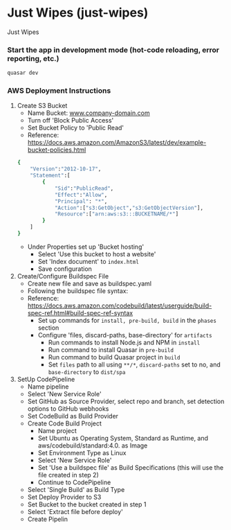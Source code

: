 # Just Wipes (just-wipes)

Just Wipes

### Start the app in development mode (hot-code reloading, error reporting, etc.)
```bash
quasar dev
```

### AWS Deployment Instructions
1. Create S3 Bucket
	* Name Bucket: www.company-domain.com
	* Turn off 'Block Public Access'
	* Set Bucket Policy to 'Public Read' 
	* Reference: https://docs.aws.amazon.com/AmazonS3/latest/dev/example-bucket-policies.html
	```bash
	{
		"Version":"2012-10-17",
		"Statement":[
			{
				"Sid":"PublicRead",
				"Effect":"Allow",
				"Principal": "*",
				"Action":["s3:GetObject","s3:GetObjectVersion"],
				"Resource":["arn:aws:s3:::BUCKETNAME/*"]
			}
		]
	}
	```
	* Under Properties set up 'Bucket hosting'
		* Select 'Use this bucket to host a website'
		* Set 'Index document' to `index.html`
		* Save configuration 
2. Create/Configure Buildspec File
	* Create new file and save as buildspec.yaml
	* Following the buildspec file syntax:
	* Reference: https://docs.aws.amazon.com/codebuild/latest/userguide/build-spec-ref.html#build-spec-ref-syntax
		* Set up commands for `install, pre-build, build` in the `phases` section
		* Configure 'files, discard-paths, base-directory' for `artifacts`
			* Run commands to install Node.js and NPM in `install`
			* Run command to install Quasar in `pre-build`
			* Run command to build Quasar project in `build`
			* Set `files` path to all using `**/*`, `discard-paths` set to no, and `base-directory` to `dist/spa` 
3. SetUp CodePipeline
	* Name pipeline 
	* Select 'New Service Role'
	* Set GitHub as Source Provider, select repo and branch, set detection options to GitHub webhooks
	* Set CodeBuild as Build Provider
	* Create Code Build Project
		* Name project
		* Set Ubuntu as Operating System, Standard as Runtime, and aws/codebuild/standard:4.0. as Image
		* Set Environment Type as Linux
		* Select 'New Service Role'
		* Set 'Use a buildspec file' as Build Specifications (this will use the file created in step 2)
		* Continue to CodePipeline
	* Select 'Single Build' as Build Type
	* Set Deploy Provider to S3
	* Set Bucket to the bucket created in step 1
	* Select 'Extract file before deploy'
	* Create Pipelin